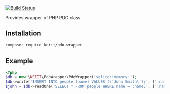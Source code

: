 [![Build Status](https://travis-ci.org/KEIII/PdoWrapper.svg?branch=master)](https://travis-ci.org/KEIII/PdoWrapper)

Provides wrapper of PHP PDO class.

## Installation

```bash
composer require keiii/pdo-wrapper
```

## Example

```php
<?php
$db = new \KEIII\PdoWrapper\PdoWrapper('sqlite::memory:');
$db->write('INSERT INTO people (name) VALUES (\'John Smith\');', [':name' => 'John']);
$john = $db->readOne('SELECT * FROM people WHERE name = :name;', [':name' => 'John']);
```

